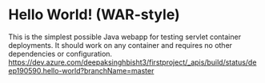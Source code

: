 Hello World! (WAR-style)
===============

This is the simplest possible Java webapp for testing servlet container deployments.  It should work on any container and requires no other dependencies or configuration.
https://dev.azure.com/deepaksinghbisht3/firstproject/_apis/build/status/deep190590.hello-world?branchName=master
